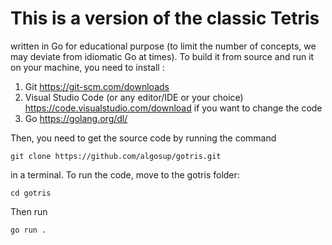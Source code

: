 # This is a version of the classic Tetris # 
written in Go for educational purpose (to limit the number of concepts, we may deviate from idiomatic Go at times).
To build it from source and run it on your machine, you need to install :
1) Git https://git-scm.com/downloads
2) Visual Studio Code (or any editor/IDE or your choice) https://code.visualstudio.com/download if you want to change the code
3) Go https://golang.org/dl/

Then, you need to get the source code by running the command 
<pre><code>git clone https://github.com/algosup/gotris.git </code></pre>
in a terminal.
To run the code, move to the gotris folder:
<pre><code>cd gotris</code></pre>
Then run
<pre><code>go run .</code></pre>